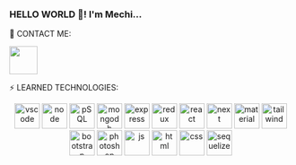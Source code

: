 ### HELLO WORLD 👋! I'm Mechi...

💬 CONTACT ME:                                                                                               
<p align="center"></p>
<a href="https://www.linkedin.com/in/mercedes-ramella">
<img height="50" src="https://cdn.jsdelivr.net/gh/devicons/devicon/icons/linkedin/linkedin-original.svg" />
</a>

⚡ LEARNED TECHNOLOGIES: 
<p align='center'>
<img src="https://cdn.jsdelivr.net/gh/devicons/devicon/icons/vscode/vscode-original.svg" alt="vscode" width="45" height="45"/>
<img src="https://cdn.jsdelivr.net/gh/devicons/devicon/icons/nodejs/nodejs-original.svg" alt="node" width="45" height="45"/> 
<img src="https://cdn.jsdelivr.net/gh/devicons/devicon/icons/postgresql/postgresql-original.svg" alt="pSQL" width="45" height="45"/> 
<img src="https://cdn.jsdelivr.net/gh/devicons/devicon/icons/mongodb/mongodb-original.svg" alt="mongodb" width="45" height="45"/>
<img src="https://cdn.jsdelivr.net/gh/devicons/devicon/icons/express/express-original.svg" alt="express" width="45" height="45"/>
<img src="https://cdn.jsdelivr.net/gh/devicons/devicon/icons/redux/redux-original.svg" alt="redux" width="45" height="45"/>
<img src="https://cdn.jsdelivr.net/gh/devicons/devicon/icons/react/react-original.svg" alt="react" width="45" height="45"/>
<img src="https://cdn.jsdelivr.net/gh/devicons/devicon/icons/nextjs/nextjs-original.svg" alt="next" width="45" height="45"/> 
<img src="https://cdn.jsdelivr.net/gh/devicons/devicon/icons/materialui/materialui-original.svg" alt="material" width="45" height="45"/>
<img src="https://cdn.jsdelivr.net/gh/devicons/devicon/icons/tailwindcss/tailwindcss-plain.svg" alt="tailwind" width="45" height="45"/>
<img src="https://cdn.jsdelivr.net/gh/devicons/devicon/icons/bootstrap/bootstrap-original.svg" alt="bootstrap" width="45" height="45"/>
<img src="https://cdn.jsdelivr.net/gh/devicons/devicon/icons/photoshop/photoshop-line.svg" alt="photoshop" width="45" height="45"/>
<img src="https://cdn.jsdelivr.net/gh/devicons/devicon/icons/javascript/javascript-original.svg" alt="js" width="45" height="45"/>
<img src="https://cdn.jsdelivr.net/gh/devicons/devicon/icons/html5/html5-original.svg" alt="html" width="45" height="45"/>
<img src="https://cdn.jsdelivr.net/gh/devicons/devicon/icons/css3/css3-original.svg" alt="css" width="45" height="45"/>
<img src="https://cdn.jsdelivr.net/gh/devicons/devicon/icons/sequelize/sequelize-original.svg" alt="sequelize" width="45" height="45"/>
</p>

<!--Aquí comienza el cuerpo de la página-->
<!--Aquí comienza el cuerpo de la página-->
<!--Aquí comienza el cuerpo de la página-->


<!--Aquí comienza el cuerpo de la página-->
<!--Aquí comienza el cuerpo de la página-->
<!--Aquí comienza el cuerpo de la página-->

<!--Aquí comienza el cuerpo de la página-->
<!--Aquí comienza el cuerpo de la página-->










